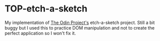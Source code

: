 # TOP-etch-a-sketch
My implementation of [The Odin Project's](https://www.theodinproject.com/) etch-a-sketch project. Still a bit buggy but I used this to practice DOM manipulation and not to create the perfect application so I won't fix it.
